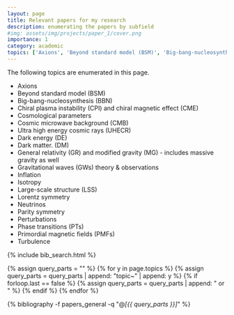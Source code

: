 ```yaml
---
layout: page
title: Relevant papers for my research
description: enumerating the papers by subfield
#img: assets/img/projects/paper_1/cover.png
importance: 1
category: academic
topics: ['Axions', 'Beyond standard model (BSM)', 'Big-bang-nucleosynthesis (BBN)', 'Chiral plasma instability (CPI) and chiral magnetic effect (CME)', 'Cosmological parameters','Cosmic microwave background (CMB)', 'Ultra high energy cosmic rays (UHECR)', 'Dark energy (DE)', 'Dark matter. (DM)', 'General relativity (GR) and modified gravity (MG)', 'Gravitational waves (GWs) theory & observations', 'Inflation', 'Isotropy', 'Large-scale structure (LSS)', 'Lorentz symmetry', 'Neutrinos', 'Parity symmetry', 'Perturbations', 'Phase transitions (PTs)', 'Primordial magnetic fields (PMFs)', 'Turbulence']
---
```

The following topics are enumerated in this page. 
- Axions
- Beyond standard model (BSM)
- Big-bang-nucleosynthesis (BBN)
- Chiral plasma instability (CPI) and chiral magnetic effect (CME)
- Cosmological parameters
- Cosmic microwave background (CMB)
- Ultra high energy cosmic rays (UHECR)
- Dark energy (DE)
- Dark matter. (DM)
- General relativity (GR) and modified gravity (MG) - includes massive gravity as well
- Gravitational waves (GWs) theory & observations
- Inflation
- Isotropy 
- Large-scale structure (LSS)
- Lorentz symmetry 
- Neutrinos
- Parity symmetry 
- Perturbations 
- Phase transitions (PTs)
- Primordial magnetic fields (PMFs)
- Turbulence

{% include bib_search.html %}

<div class="cosmology_publications">

{% assign query_parts = "" %}
{% for y in page.topics %}
  {% assign query_parts = query_parts | append: "topic~" | append: y %}
  {% if forloop.last == false %}
    {% assign query_parts = query_parts | append: " or " %}
  {% endif %}
{% endfor %}

{% bibliography -f papers_general -q "@*[{{ query_parts }}]*" %}

</div>
